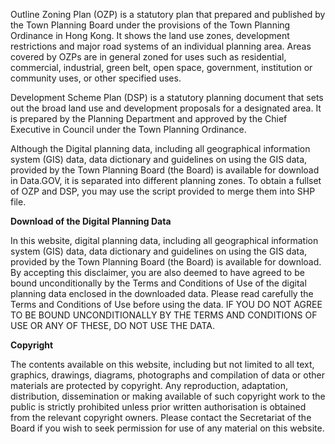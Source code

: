Outline Zoning Plan (OZP) is a statutory plan that prepared and published by the Town Planning Board under the provisions of the Town Planning Ordinance in Hong Kong. It shows the land use zones, development restrictions and major road systems of an individual planning area. Areas covered by OZPs are in general zoned for uses such as residential, commercial, industrial, green belt, open space, government, institution or community uses, or other specified uses.

Development Scheme Plan (DSP) is a statutory planning document that sets out the broad land use and development proposals for a designated area. It is prepared by the Planning Department and approved by the Chief Executive in Council under the Town Planning Ordinance.

Although the Digital planning data, including all geographical information system (GIS) data, data dictionary and guidelines on using the GIS data, provided by the Town Planning Board (the Board) is available for download in Data.GOV, it is separated into different planning zones. To obtain a fullset of OZP and DSP, you may use the script provided to merge them into SHP file.

**Download of the Digital Planning Data**

In this website, digital planning data, including all geographical information system (GIS) data, data dictionary and guidelines on using the GIS data, provided by the Town Planning Board (the Board) is available for download. By accepting this disclaimer, you are also deemed to have agreed to be bound unconditionally by the Terms and Conditions of Use of the digital planning data enclosed in the downloaded data. Please read carefully the Terms and Conditions of Use before using the data. IF YOU DO NOT AGREE TO BE BOUND UNCONDITIONALLY BY THE TERMS AND CONDITIONS OF USE OR ANY OF THESE, DO NOT USE THE DATA.

**Copyright**

The contents available on this website, including but not limited to all text, graphics, drawings, diagrams, photographs and compilation of data or other materials are protected by copyright. Any reproduction, adaptation, distribution, dissemination or making available of such copyright work to the public is strictly prohibited unless prior written authorisation is obtained from the relevant copyright owners. Please contact the Secretariat of the Board if you wish to seek permission for use of any material on this website.
